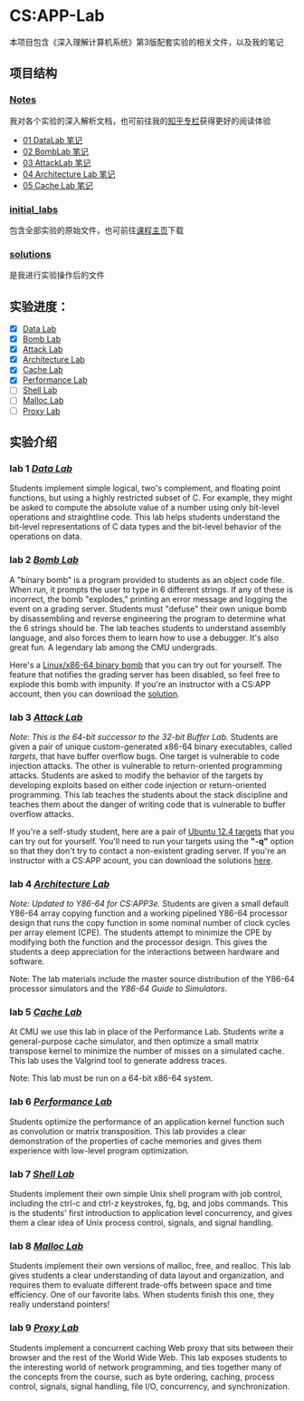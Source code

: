 # CS:APP-Lab

本项目包含《深入理解计算机系统》第3版配套实验的相关文件，以及我的笔记

## 项目结构

### [Notes](https://github.com/Deconx/CSAPP-Lab/tree/master/Notes)

我对各个实验的深入解析文档，也可前往我的[知乎专栏](https://www.zhihu.com/column/c_1480603406519238656)获得更好的阅读体验

- [01 DataLab 笔记](https://github.com/Deconx/CSAPP-Lab/blob/master/Notes/01%20DataLab%20%E7%AC%94%E8%AE%B0.md)
- [02 BombLab 笔记](https://github.com/Deconx/CSAPP-Lab/blob/master/Notes/02%20BombLab%20%E7%AC%94%E8%AE%B0.md)
- [03 AttackLab 笔记](https://github.com/Deconx/CSAPP-Lab/blob/master/Notes/03%20AttackLab%20%E7%AC%94%E8%AE%B0.md)
- [04 Architecture Lab 笔记](https://github.com/Deconx/CSAPP-Lab/blob/master/Notes/04%20Architecture%20Lab%20%E7%AC%94%E8%AE%B0.md)
- [05 Cache Lab 笔记](https://github.com/Deconx/CSAPP-Lab/blob/master/Notes/05%20Cache%20Lab%20%E7%AC%94%E8%AE%B0.md)

### [initial_labs](https://github.com/Deconx/CSAPP-Lab/tree/master/initial_labs)

包含全部实验的原始文件，也可前往[课程主页](http://csapp.cs.cmu.edu/3e/labs.html)下载

### [solutions](https://github.com/Deconx/CSAPP-Lab/tree/master/solutions)

是我进行实验操作后的文件

## 实验进度：

- [x] [Data Lab](https://github.com/Deconx/CSAPP-Lab/tree/master/solutions/01_Data%20Lab)
- [x] [Bomb Lab](https://github.com/Deconx/CSAPP-Lab/tree/master/solutions/02_Bomb%20Lab)
- [x] [Attack Lab](https://github.com/Deconx/CSAPP-Lab/tree/master/solutions/03_Attack%20Lab)
- [x] [Architecture Lab](https://github.com/Deconx/CSAPP-Lab/tree/master/solutions/04_Architecture%20Lab)
- [x] [Cache Lab](https://github.com/Deconx/CSAPP-Lab/tree/master/solutions/05_Cache%20Lab)
- [x] [Performance Lab](https://github.com/Deconx/CSAPP-Lab/tree/master/solutions/06_Performance%20Lab)
- [ ] [Shell Lab](https://github.com/Deconx/CSAPP-Lab/tree/master/solutions/07_Shell%20Lab)
- [ ] [Malloc Lab](https://github.com/Deconx/CSAPP-Lab/tree/master/solutions/08_Malloc%20Lab)
- [ ] [Proxy Lab](https://github.com/Deconx/CSAPP-Lab/tree/master/solutions/09_Proxy%20Lab)

## 实验介绍

### lab 1  [*Data Lab*](http://csapp.cs.cmu.edu/3e/datalab-handout.tar)

Students implement simple logical, two's complement, and floating point functions, but using a highly restricted subset of C. For example, they might be asked to compute the absolute value of a number using only bit-level operations and straightline code. This lab helps students understand the bit-level representations of C data types and the bit-level behavior of the operations on data.

### lab 2  [*Bomb Lab*](http://csapp.cs.cmu.edu/3e/bomb.tar)

A "binary bomb" is a program provided to students as an object code file. When run, it prompts the user to type in 6 different strings. If any of these is incorrect, the bomb "explodes," printing an error message and logging the event on a grading server. Students must "defuse" their own unique bomb by disassembling and reverse engineering the program to determine what the 6 strings should be. The lab teaches students to understand assembly language, and also forces them to learn how to use a debugger. It's also great fun. A legendary lab among the CMU undergrads.

Here's a [Linux/x86-64 binary bomb](http://csapp.cs.cmu.edu/3e/bomb.tar) that you can try out for yourself. The feature that notifies the grading server has been disabled, so feel free to explode this bomb with impunity. If you're an instructor with a CS:APP account, then you can download the [solution](http://csapp.cs.cmu.edu/im/bomb-solution.txt).

### lab 3  [*Attack Lab*](http://csapp.cs.cmu.edu/3e/target1.tar)

*Note: This is the 64-bit successor to the 32-bit Buffer Lab.* Students are given a pair of unique custom-generated x86-64 binary executables, called *targets*, that have buffer overflow bugs. One target is vulnerable to code injection attacks. The other is vulnerable to return-oriented programming attacks. Students are asked to modify the behavior of the targets by developing exploits based on either code injection or return-oriented programming. This lab teaches the students about the stack discipline and teaches them about the danger of writing code that is vulnerable to buffer overflow attacks.

If you're a self-study student, here are a pair of [Ubuntu 12.4 targets](http://csapp.cs.cmu.edu/3e/target1.tar) that you can try out for yourself. You'll need to run your targets using the **"-q"** option so that they don't try to contact a non-existent grading server. If you're an instructor with a CS:APP acount, you can download the solutions [here](http://csapp.cs.cmu.edu/im/labs/target1-sol.tar).

### lab 4  [ *Architecture Lab*](http://csapp.cs.cmu.edu/3e/archlab-handout.tar)

*Note: Updated to Y86-64 for CS:APP3e.* Students are given a small default Y86-64 array copying function and a working pipelined Y86-64 processor design that runs the copy function in some nominal number of clock cycles per array element (CPE). The students attempt to minimize the CPE by modifying both the function and the processor design. This gives the students a deep appreciation for the interactions between hardware and software.

Note: The lab materials include the master source distribution of the Y86-64 processor simulators and the *Y86-64 Guide to Simulators*.

### lab 5  [*Cache Lab*](http://csapp.cs.cmu.edu/3e/cachelab-handout.tar)

At CMU we use this lab in place of the Performance Lab. Students write a general-purpose cache simulator, and then optimize a small matrix transpose kernel to minimize the number of misses on a simulated cache. This lab uses the Valgrind tool to generate address traces.

Note: This lab must be run on a 64-bit x86-64 system.

### lab 6  [*Performance Lab*](http://csapp.cs.cmu.edu/3e/perflab-handout.tar)

Students optimize the performance of an application kernel function such as convolution or matrix transposition. This lab provides a clear demonstration of the properties of cache memories and gives them experience with low-level program optimization.

### lab 7  [*Shell Lab*](http://csapp.cs.cmu.edu/3e/shlab-handout.tar)

Students implement their own simple Unix shell program with job control, including the ctrl-c and ctrl-z keystrokes, fg, bg, and jobs commands. This is the students' first introduction to application level concurrency, and gives them a clear idea of Unix process control, signals, and signal handling.

### lab 8  [*Malloc Lab*](http://csapp.cs.cmu.edu/3e/malloclab-handout.tar)

Students implement their own versions of malloc, free, and realloc. This lab gives students a clear understanding of data layout and organization, and requires them to evaluate different trade-offs between space and time efficiency. One of our favorite labs. When students finish this one, they really understand pointers!

### lab 9  [ *Proxy Lab*](http://csapp.cs.cmu.edu/3e/proxylab-handout.tar)

Students implement a concurrent caching Web proxy that sits between their browser and the rest of the World Wide Web. This lab exposes students to the interesting world of network programming, and ties together many of the concepts from the course, such as byte ordering, caching, process control, signals, signal handling, file I/O, concurrency, and synchronization.